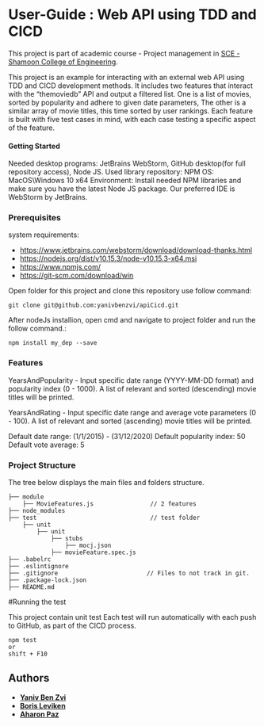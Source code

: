 # User-Guide : Web API using TDD and CICD
This project is part of academic course - Project management in [SCE - Shamoon College of Engineering](https://sce.ac.il).

This project is an example for interacting with an external web API using TDD and CICD development methods.
It includes two features that interact with the “themoviedb” API and output a filtered list.
One is a list of movies, sorted by popularity and adhere to given date parameters,
The other is a similar array of movie titles, this time sorted by user rankings.
Each feature is built with five test cases in mind, with each case testing a specific aspect of the feature.
 

#### Getting Started

Needed desktop programs: JetBrains WebStorm, GitHub desktop(for full repository access), Node JS.
Used library repository: NPM
OS: MacOS\Windows 10 x64
Environment: Install needed NPM libraries and make sure you have the latest Node JS package. Our preferred IDE is WebStorm by JetBrains.


### Prerequisites

system requirements:

* https://www.jetbrains.com/webstorm/download/download-thanks.html
* https://nodejs.org/dist/v10.15.3/node-v10.15.3-x64.msi
* https://www.npmjs.com/
* https://git-scm.com/download/win

Open folder for this project and clone this repository use follow command:
```
git clone git@github.com:yanivbenzvi/apiCicd.git
```

After nodeJs installion, open cmd and navigate to project folder and run the follow command.:
```
npm install my_dep --save
```

### Features

YearsAndPopularity - Input specific date range (YYYY-MM-DD format) and popularity index 
(0 - 1000).
A list of relevant and sorted (descending) movie titles will be printed.

YearsAndRating - Input specific date range and average vote parameters (0 - 100).
A list of relevant and sorted  (ascending) movie titles will be printed.

Default date range: (1/1/2015) - (31/12/2020)
Default popularity index: 50
Default vote average: 5


### Project Structure 

The tree below displays the main files and folders structure.
```textile                               
├── module                                
    ├── MovieFeatures.js                // 2 features 
├── node_modules                          
├── test                                // test folder
    ├── unit
        ├── unit
            ├── stubs
                ├── mocj.json
            ├── movieFeature.spec.js
├── .babelrc
├── .eslintignore
├── .gitignore                         // Files to not track in git.
├── .package-lock.json
├── README.md
```
#Running the test

This project contain unit test 
Each test will run automatically with each push to GitHub, as part of the CICD process.
```
npm test
or
shift + F10
```
## Authors

- **[Yaniv Ben Zvi](https://github.com/yanivbenzvi)** 
- **[Boris Leviken](https://github.com/Borisl90)** 
- **[Aharon Paz](https://github.com/Ronni3p)**
